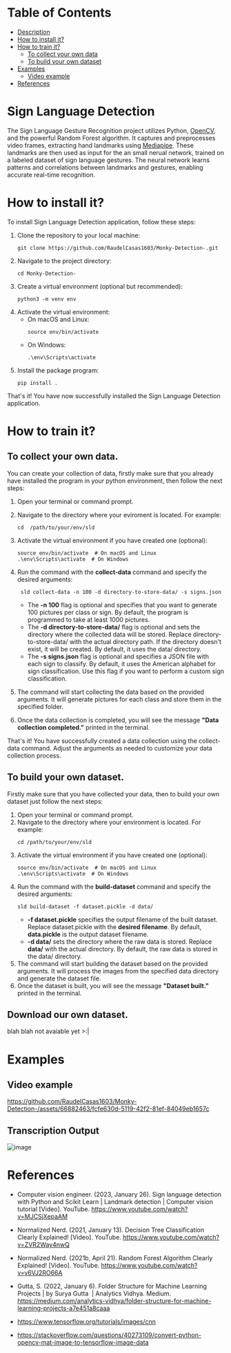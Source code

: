 # Table of Contents
* [Description](https://github.com/RaudelCasas1603/Monky-Detection-#sign-language-detection)
* [How to install it?](https://github.com/RaudelCasas1603/Monky-Detection-#how-to-install-it)
* [How to train it?](https://github.com/RaudelCasas1603/Monky-Detection-#how-to-train-it)
   * [To collect your own data](https://github.com/RaudelCasas1603/Monky-Detection-#to-collect-your-own-data)
   * [To build your own dataset](https://github.com/RaudelCasas1603/Monky-Detection-#to-build-your-own-dataset)
* [Examples](https://github.com/RaudelCasas1603/Monky-Detection-#Examples)
   * [Video example](https://github.com/RaudelCasas1603/Monky-Detection-#video-example) 
* [References](https://github.com/RaudelCasas1603/Monky-Detection-#references)

# Sign Language Detection
The Sign Language Gesture Recognition project utilizes Python, [OpenCV](https://github.com/opencv/opencv-python), and the powerful Random Forest algorithm. It captures and preprocesses video frames, extracting hand landmarks using [Mediapipe](https://github.com/google/mediapipe). These landmarks are then used as input for the an small nerual network, trained on a labeled dataset of sign language gestures. The neural network learns patterns and correlations between landmarks and gestures, enabling accurate real-time recognition.

# How to install it?
To install Sign Language Detection application, follow these steps:
1. Clone the repository to your local machine:
   ```shell
   git clone https://github.com/RaudelCasas1603/Monky-Detection-.git
   ```
2. Navigate to the project directory:
   ```shell
   cd Monky-Detection-
   ```
3. Create a virtual environment (optional but recommended):
   ```shell
   python3 -m venv env
   ```
4. Activate the virtual environment:
   * On macOS and Linux:
     ```shell
     source env/bin/activate
     ```
   * On Windows:
      ```shell
      .\env\Scripts\activate
      ```
5. Install the package program:
   ```shell
   pip install .
   ```
That's it! You have now successfully installed the Sign Language Detection application.
# How to train it?
## To collect your own data.
You can create your collection of data, firstly make sure that you already have installed the program in your
python environment, then follow the next steps:
1. Open your terminal or command prompt.
2. Navigate to the directory where your eviroment is located. For example:
   ```shell
   cd  /path/to/your/env/sld
   ```
3. Activate the virtual environment if you have created one (optional):
   ```shell
   source env/bin/activate  # On macOS and Linux
   .\env\Scripts\activate  # On Windows
   ```
4. Run the command with the **collect-data** command and specify the desired arguments:
   ```shell
    sld collect-data -n 100 -d directory-to-store-data/ -s signs.json
   ```
   * The **-n 100** flag is optional and specifies that you want to generate 100 pictures per class or sign. By default, the program is programmed to take at least 1000 pictures.
   * The **-d directory-to-store-data/** flag is optional and sets the directory where the collected data will be stored. Replace directory-to-store-data/ with the actual directory path. If the directory doesn't exist, it will be created. By default, it uses the data/ directory.
   * The **-s signs.json** flag is optional and specifies a JSON file with each sign to classify. By default, it uses the American alphabet for sign classification. Use this flag if you want to perform a custom sign classification.
   
5. The command will start collecting the data based on the provided arguments. It will generate pictures for each class and store them in the specified folder.

6. Once the data collection is completed, you will see the message **"Data collection completed."** printed in the terminal.

That's it! You have successfully created a data collection using the collect-data command. Adjust the arguments as needed to customize your data collection process.
## To build your own dataset.
Firstly make sure that you have collected your data, then to build your own dataset just follow the next steps:
1. Open your terminal or command prompt.
2. Navigate to the directory where your environment is located. For example:
   ```shell
   cd /path/to/your/env/sld
   ```
3. Activate the virtual environment if you have created one (optional):
   ```shell
   source env/bin/activate  # On macOS and Linux
   .\env\Scripts\activate  # On Windows
   ```
4. Run the command with the **build-dataset** command and specify the desired arguments:
   ```shell
   sld build-dataset -f dataset.pickle -d data/
   ```
   * **-f dataset.pickle** specifies the output filename of the built dataset. Replace dataset.pickle with the **desired filename**. By default, **data.pickle** is the output dataset filename.
   * **-d data/** sets the directory where the raw data is stored. Replace **data/** with the actual directory. By default, the raw data is stored in the data/ directory.
5. The command will start building the dataset based on the provided arguments. It will process the images from the specified data directory and generate the dataset file.
6. Once the dataset is built, you will see the message **"Dataset built."** printed in the terminal.

## Download our own dataset.
blah blah not avaiable yet >:|

# Examples
## Video example   

https://github.com/RaudelCasas1603/Monky-Detection-/assets/66882463/fcfe630d-5119-42f2-81ef-84049eb1657c

## Transcription Output
![image](https://github.com/RaudelCasas1603/Monky-Detection-/assets/66882463/a4dbbf3b-1ccd-4552-8c21-0ff0e087c884)


# References
* Computer vision engineer. (2023, January 26). Sign language detection with Python and Scikit Learn | Landmark detection | Computer vision tutorial [Video]. YouTube. https://www.youtube.com/watch?v=MJCSjXepaAM
* Normalized Nerd. (2021, January 13). Decision Tree Classification Clearly Explained! [Video]. YouTube. https://www.youtube.com/watch?v=ZVR2Way4nwQ
* Normalized Nerd. (2021b, April 21). Random Forest Algorithm Clearly Explained! [Video]. YouTube. https://www.youtube.com/watch?v=v6VJ2RO66A
* Gutta, S. (2022, January 6). Folder Structure for Machine Learning Projects | by Surya Gutta  | Analytics Vidhya. Medium. https://medium.com/analytics-vidhya/folder-structure-for-machine-learning-projects-a7e451a8caaa

* https://www.tensorflow.org/tutorials/images/cnn
* https://stackoverflow.com/questions/40273109/convert-python-opencv-mat-image-to-tensorflow-image-data


